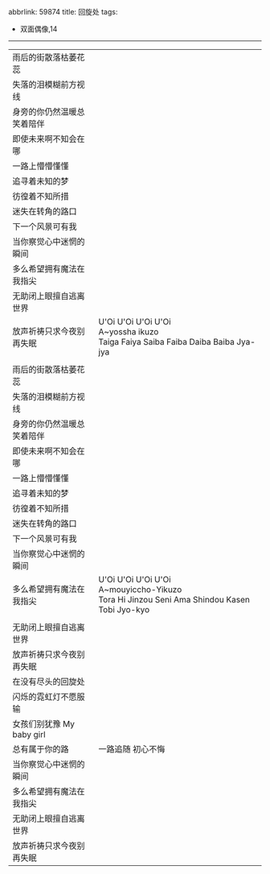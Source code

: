 abbrlink: 59874
title: 回旋处
tags:
  - 双面偶像,14
---
|      |      |
|--|--|
|雨后的街散落枯萎花蕊|      |
|失落的泪模糊前方视线|      |
|身旁的你仍然温暖总笑着陪伴|      |
|即使未来啊不知会在哪|      |
|一路上懵懵懂懂|      |
|追寻着未知的梦|      |
|彷徨着不知所措|      |
|迷失在转角的路口|      |
|下一个风景可有我|      |
|当你察觉心中迷惘的瞬间|      |
|多么希望拥有魔法在我指尖|      |
|无助闭上眼擅自逃离世界|      |
|放声祈祷只求今夜别再失眠|U'Oi U'Oi U'Oi U'Oi<br>A~yossha ikuzo<br>Taiga Faiya Saiba Faiba Daiba Baiba Jya-jya|
|      |      |
|雨后的街散落枯萎花蕊|      |
|失落的泪模糊前方视线|      |
|身旁的你仍然温暖总笑着陪伴|      |
|即使未来啊不知会在哪|      |
|一路上懵懵懂懂|      |
|追寻着未知的梦|      |
|彷徨着不知所措|      |
|迷失在转角的路口|      |
|下一个风景可有我|      |
|当你察觉心中迷惘的瞬间|      |
|多么希望拥有魔法在我指尖|U'Oi U'Oi U'Oi U'Oi<br>A~mouyiccho-Yikuzo<br>Tora Hi Jinzou Seni Ama Shindou Kasen Tobi Jyo-kyo|
|      |      |
|无助闭上眼擅自逃离世界|      |
|放声祈祷只求今夜别再失眠|      |
|在没有尽头的回旋处|      |
|闪烁的霓虹灯不愿服输|      |
|女孩们别犹豫 My baby girl|      |
|总有属于你的路|一路追随 初心不悔|
|当你察觉心中迷惘的瞬间|      |
|多么希望拥有魔法在我指尖|      |
|无助闭上眼擅自逃离世界|      |
|放声祈祷只求今夜别再失眠|      |